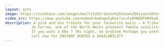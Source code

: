 ```yaml
---
layout: acts
image: https://scotbase.com/images/multi%20tribute%20show%20divas%20through%20the%20decades.jpg?crc=3828224734
video_src: https://www.youtube.com/embed/kwOaqwIyKas?si=FyAYW6OFKMdkuAjb
description: A pick and mix tribute for your favourite music – A Tribute to the 60s, 70s, 80s, 90s or Noughties. Pick two decades of your choice, music from memory lane, songs that you can’t stop singing Pick the era that your family, friends or customers cherish and book the Decade Diva to provide a non-stop hit thumping mind blowing show that will keep you singing and dancing all night long.  <hr>
            Jo Farrow, one of the North Wests greatest female vocalists, has painstakingly put together all the best hits of the decades from the sixties to the noughties so you can pick the show you want. <hr>
            If you want a 60s 7 70s night, no problem Perhaps you prefer a 70s & 80s night or an 80s and 90s night or maybe your young enough for a Noughties 90s nigh. Whatever you want, I’m sure you get the idea. A fully costumed tribute show that you choose! <hr>
            call now for INSTANT QUOTES & AVAILABILITY
---
```

